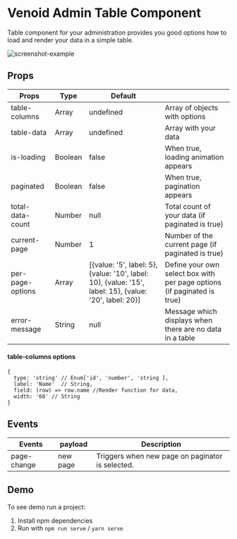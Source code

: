 # Venoid Admin Table Component

Table component for your administration provides you good options how to load and render your data in a simple table.

![screenshot-example](https://bitbucket.org/venoid/admin-table/raw/a8d03e2292c2e1757405fee426075b8f9439fd4a/images/example.png)

## Props
| Props         | Type    | Default   |                                      |
|---------------|---------|-----------|--------------------------------------|
| table-columns | Array   | undefined | Array of objects with options        |
| table-data    | Array   | undefined | Array with your data                 |
| is-loading    | Boolean | false     | When true, loading animation appears |
| paginated     | Boolean | false     | When true, pagination appears        |
| total-data-count | Number | null     | Total count of your data (if paginated is true) |
| current-page   | Number  | 1         | Number of the current page (if paginated is true) |
| per-page-options   | Array  | [{value: '5', label: 5}, {value: '10', label: 10}, {value: '15', label: 15}, {value: '20', label: 20}]         | Define your own select box with per page options (if paginated is true) |
| error-message | String | null | Message which displays when there are no data in a table |

#### table-columns options
```
{
  type: 'string' // Enum['id', 'number', 'string ],
  label: 'Name'  // String,
  field: (row) => row.name //Render function for data,
  width: '60' // String
}
```

## Events
| Events        | payload    | Description   |
|---------------|---------|-----------|
| page-change   | new page | Triggers when new page on paginator is selected. |

## Demo
To see demo run a project:

1. Install npm dependencies
2. Run with `npm run serve` / `yarn serve`
